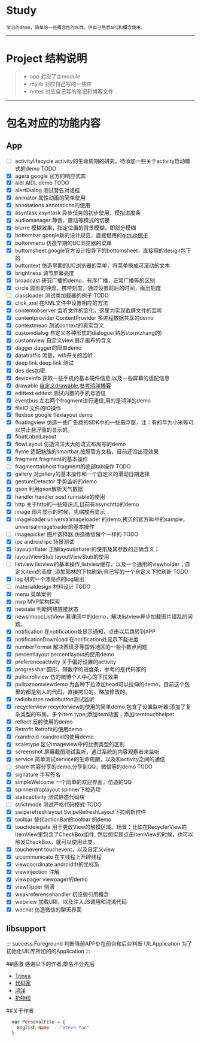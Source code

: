 # Study
    
    学习的demo，简单的一些概念性的东西，供自己熟悉API和概念使用。
    
-----------
# Project 结构说明
> * app   对应了主module
> * mylib 对应自己写的一些库
> * notes 对应自己写的笔记和博客文件


-----------
#  包名对应的功能内容

## App
- [ ]  activitylifecycle activity的生命周期的研究，待添加一些关于activity启动模式的demo TODO
- [x]  agera             google 官方的响应式库
- [x]  aidl              AIDL demo TODO
- [x]  alertDialog       测试警告对话框
- [x]  animator          属性动画的简单使用
- [x]  annotations       annotations的使用
- [x]  asyntask asyntask 异步任务的初步使用，模拟进度条
- [x]  audiomanager      静音，震动等模式的切换
- [x]  blurre            模糊效果，指定位置的背景模糊，即部分模糊
- [x]  bottombar       google新的设计规范，直接借用的[github例子](https://github.com/roughike/BottomBar)
- [x]  buttonmenu 仿造早期的UC浏览器的菜单
- [x]  buttomsheet   google官方设计指导下的bottomsheet，直接用的design包下的
- [x]  buttontext 仿造早期的UC浏览器的菜单，将菜单换成可滚动的文本
- [x]  brightness 调节屏幕亮度
- [x]  broadcast  研究广播的demo，有序广播，正常广播等的区别
- [x]  circle     圆形的钟盘，携带刻度，通过设置前后的时间，画出刻度
- [ ]  classloader     测试类加载器的例子 TODO
- [x]  click_xml 在XML文件中设置相应的方法
- [x]  contentobserver 监听文件的变化，这里为实现截屏文件的监听
- [x]  contentprovider ContentProvider 多进程数据共享的demo
- [x]  contextmean 测试context的真实含义
- [x]  customdialog 自定义各种形式的dialogue(熟悉stormzhang的)
- [x]  customview 自定义view,展示画布的含义
- [x]  dagger    dagger的简单demo
- [x]  datatraffic  流量，wifi开关的监听
- [x]  deep link    deep link 测试
- [x]  des   des加密
- [x]  deviceinfo   获取一些手机的基本硬件信息,以及一些屏幕的适配信息
- [x]  drawable    [自定义drawable,参考鸿洋博客](http://blog.csdn.net/lmj623565791/article/details/43752383)
- [x]  edittext   editext 测试内置的手机号验证
- [x]  eventbus   左右两个fragment进行通信,用的是鸿洋的demo
- [x]  fileIO   文件的IO操作
- [x]  flexbox   google flexlayout demo
- [x]  floatingview    仿造一些广告商的SDK中的一些悬浮窗，注：有的华为小米等可以禁止悬浮窗的显示的。
- [x]  floatLabelLayout
- [x]  flowLayout    仿造鸿洋大大的流式布局写的demo
- [x]  flyme    适配魅族的smartbar,按照官方文档，目前还没出现效果
- [x]  fragment   fragment的基本操作
- [ ]  fragmenttabhost   fragment的底部tab操作 TODO
- [x]  gallery   对gallery的基本操作和一个自定义的滑动日期选择
- [x]  gestureDetector   手势监听的demo
- [x]  gson    利用gson解析天气数据
- [x]  handler    handler post runnable的使用
- [x]  http    关于http的一些知识点,目前有asynchttp的demo
- [x]  image   图片显示的时候，先缩放再显示
- [x]  imageloader    universalimageloader 的demo,拷贝的官方lib中的sample，universalimageloader的基本操作
- [ ]  imagepicker    图片选择器,仿造微信做个一样的 TODO
- [x]  ipc            android ipc 场景测试
- [x]  layoutinflater 正解layoutinflater的使用及其参数的正确含义；
- [x]  layoutViewStub  layoutViewStub的使用
- [ ]  listview   listview的基本操作,listview缓存，以及一个通用的viewholder；自定义item的高度 ;添加郭林的下拉刷新;自己写的一个自定义下拉刷新 TODO
- [x]  log   研究一个漂亮点的log输出
- [ ]  materialdesign   材料设计 TODO
- [x]  menu   菜单案例
- [x]  mvp      MVP架构探索
- [x]  netstate   判断网络链接状态
- [x]  newsImoocListView   慕课网中的demo，解决listview异步加载图片错乱的问题。
- [x]  notification   在notification处显示通知，点击以后跳转到APP
- [x]  notificationDownload   在notification处显示下载进度
- [x]  numberFormat   解决西班牙等国外地区的一些小数点问题
- [x]  percentlayout   percentlayout的使用demo
- [x]  preferenceactivity   关于偏好设置的activity
- [x]  progressbar   圆形，带数字的进度条，参考的是代码家的
- [x]  pullscrollview    仿的微博个人中心的下拉效果
- [x]  pulltozoomviewdemo    为各种下拉添加head可以拉伸的demo，目前这个包里的都是别人的代码，直接拷贝的，略加修改的。
- [x]  radiobutton   radiobutton测试监听
- [x]  recyclerview   recyclerview的使用的简单demo,包含了设置监听器;添加了复杂类型的布局，多个item type;添加item动画；添加itemtouchhelper
- [x]  reflect      反射使用的demo
- [x]  Retrofit     Retrofit的使用demo
- [x]  rxandroid    rxandroid的使用demo
- [x]  scaletype     区分imageview中的比例类型的区别
- [x]  screenshot    屏幕截图测试监听，通过系统的内容观察者来监听
- [x]  service   简单测试service的生命周期，以及和activity之间的通信
- [ ]  share   内容分享的demo,分享到QQ，微信等的demo TODO
- [x]  signature   手写签名
- [x]  simpleWelcome   一个简单的欢迎界面，仿造的QQ
- [x]  spinnerdroplayout   spinner下拉选项
- [x]  staticactivity   测试静态代码块
- [ ]  strictmode   测试严格代码模式 TODO
- [x]  swiperefreshlayout   SwipeRefreshLayout下拉刷新控件
- [x]  toolbar   替代actionBar的toolbar 的demo
- [x]  touchdelegate   用于更改View的触摸区域。场景：比如在RecyclerView的ItemView里包含了CheckBox组件, 然后想实现点击ItemView的时候，也可以触发CheckBox，就可以使用此类。
- [x]  touchevent   touchevent，以及自定义view
- [x]  uicommunicate   在主线程上开辟线程
- [x]  viewcoordinate   android中的坐标系
- [x]  viewinjection    注解
- [x]  viewpager    viewpager的demo
- [x]  viewflipper   侧滑
- [x]  weakreferencehandler   初设弱引用概念
- [x]  webview   加载URI，以及注入JS调用和混淆代码
- [x]  wechat    仿造微信的聊天界面

## libsupport


::: success
  Foreground 判断当前APP处在前台和后台判断
  UILApplication 为了初始化UIL库所加的的Application
:::


##感激
感谢以下的作者,排名不分先后

* [Trinea](https://github.com/Trinea) 
* [代码家](https://github.com/daimajia)
* [鸿洋](http://blog.csdn.net/lmj623565791)
* [扔物线](https://github.com/rengwuxian)

##关于作者

```javascript
  var PersonalFile = {
    English Name  : "Steve Yan"
  }
```


